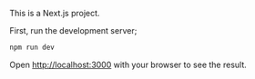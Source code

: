 This is a Next.js project.



First, run the development server;

```bash
npm run dev


```

Open [http://localhost:3000](http://localhost:3000) with your browser to see the result.




